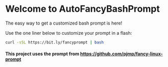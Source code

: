 # Welcome to AutoFancyBashPrompt

The easy way to get a customized bash prompt is here!

Use the one liner below to customize your prompt in a flash:

```bash
curl -sSL https://bit.ly/fancyprompt | bash
```

#### This project uses the prompt from https://github.com/pjmp/fancy-linux-prompt

